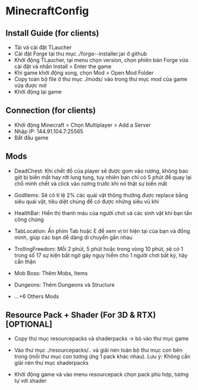 # MinecraftConfig
## Install Guide (for clients)

- Tải và cài đặt TLaucher
- Cài đặt Forge tại thư mục ./forge-<version>-installer.jar ở github
- Khởi động TLaucher, tại menu chọn version, chọn phiên bản Forge vừa cài đặt và nhấn Install > Enter the game
- Khi game khởi động xong, chọn Mod > Open Mod Folder
- Copy toàn bộ file ở thư mục ./mods/ vào trong thư mục mod của game vừa được mở
- Khởi động lại game

## Connection (for clients)

- Khởi động Minecraft > Chọn Multiplayer > Add a Server
- Nhập IP: 144.91.104.7:25565
- Bắt đầu game

## Mods

- DeadChest: Khi chết đồ của player sẽ được gom vào rương, không bao giờ bị biến mất hay rớt lung tung, tuy nhiên bạn chỉ có 5 phút để quay lại chỗ mình chết và click vào rương trước khi nó thật sự biến mất

- GodItems: Sẽ có tỉ lệ 2% các quái vật thông thường được replace bằng siêu quái vật, tiêu diệt chúng để có được những siêu vũ khí

- HealthBar: Hiển thị thanh máu của người chơi và các sinh vật khi bạn tấn công chúng

- TabLocation: Ấn phím Tab hoặc E để xem vị trí hiện tại của bạn và đồng minh, giúp các bạn dễ dàng di chuyển gần nhau

- TrollingFreedom: Mỗi 2 phút, 5 phút hoặc trong vòng 10 phút, sẽ có 1 trong số 17 sự kiện bất ngờ gây nguy hiểm cho 1 người chơi bất kỳ, hãy cẩn thận

- Mob Boss: Thêm Mobs, Items

- Dungeons: Thêm Dungeons và Structure

- ...+6 Others Mods

## Resource Pack + Shader (For 3D & RTX) [OPTIONAL]

- Copy thư mục resourcepacks và shaderpacks -> bỏ vào thư mục game

- Vào thư mục ./resourcepacks/.. và giải nén toàn bộ thư mục con bên trong (mỗi thư mục con tương ứng 1 pack khác nhau). Lưu ý: Không cần giải nén thư mục shaderpacks

- Khởi động game và vào menu resourcepack chọn pack phù hợp, tương tự với shader
